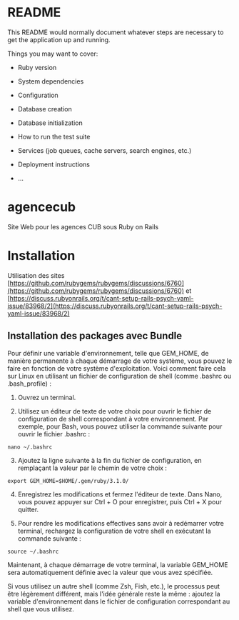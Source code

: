 # README

This README would normally document whatever steps are necessary to get the
application up and running.

Things you may want to cover:

* Ruby version

* System dependencies

* Configuration

* Database creation

* Database initialization

* How to run the test suite

* Services (job queues, cache servers, search engines, etc.)

* Deployment instructions

* ...

# agencecub
Site Web pour les agences CUB sous Ruby on Rails

# Installation
Utilisation des sites [https://github.com/rubygems/rubygems/discussions/6760](https://github.com/rubygems/rubygems/discussions/6760) et [https://discuss.rubyonrails.org/t/cant-setup-rails-psych-yaml-issue/83968/2](https://discuss.rubyonrails.org/t/cant-setup-rails-psych-yaml-issue/83968/2)

## Installation des packages avec Bundle
Pour définir une variable d'environnement, telle que GEM_HOME, de manière permanente à chaque démarrage de votre système, vous pouvez le faire en fonction de votre système d'exploitation. Voici comment faire cela sur Linux en utilisant un fichier de configuration de shell (comme .bashrc ou .bash_profile) :

1. Ouvrez un terminal.

2. Utilisez un éditeur de texte de votre choix pour ouvrir le fichier de configuration de shell correspondant à votre environnement. Par exemple, pour Bash, vous pouvez utiliser la commande suivante pour ouvrir le fichier .bashrc :

`nano ~/.bashrc`

3. Ajoutez la ligne suivante à la fin du fichier de configuration, en remplaçant la valeur par le chemin de votre choix :

`export GEM_HOME=$HOME/.gem/ruby/3.1.0/`

4. Enregistrez les modifications et fermez l'éditeur de texte. Dans Nano, vous pouvez appuyer sur Ctrl + O pour enregistrer, puis Ctrl + X pour quitter.

5. Pour rendre les modifications effectives sans avoir à redémarrer votre terminal, rechargez la configuration de votre shell en exécutant la commande suivante :
    
`source ~/.bashrc`

Maintenant, à chaque démarrage de votre terminal, la variable GEM_HOME sera automatiquement définie avec la valeur que vous avez spécifiée.

Si vous utilisez un autre shell (comme Zsh, Fish, etc.), le processus peut être légèrement différent, mais l'idée générale reste la même : ajoutez la variable d'environnement dans le fichier de configuration correspondant au shell que vous utilisez.